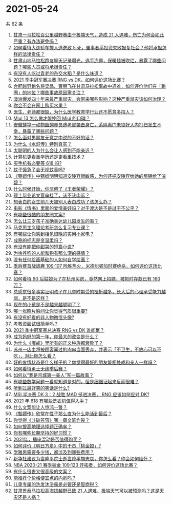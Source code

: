 # 2021-05-24

共 62 条

<!-- BEGIN -->
<!-- 最后更新时间 Mon May 24 2021 01:35:44 GMT+0800 (China Standard Time) -->

1. [甘肃一马拉松百公里越野赛由于极端天气，造成 21
   人遇难，伤亡为何会如此严重？有办法避免吗？](https://www.zhihu.com/question/460921357)
2. [如何看待大连轿车撞人逃逸致 5
   死，肇事者系投资失败报复社会？他将承担怎样的法律责任？](https://www.zhihu.com/question/460975066)
3. [甘肃山地马拉松跑友聊天记录曝光，选手冻僵，保暖毯被吹烂，暴露了哪些问题？哪些人员或将承担责任？](https://www.zhihu.com/question/460936873)
4. [有没有人吃过袁老的杂交水稻？是什么味道？](https://www.zhihu.com/question/387581217)
5. [2021 季中冠军赛决赛 RNG vs DK，如何评价这场比赛？](https://www.zhihu.com/question/461037428)
6. [合肥越野跑名将梁晶、曹朋飞在甘肃马拉松事故中遇难，如何评价他们在「跑圈」的地位？哪些事故原因需关注？](https://www.zhihu.com/question/461006549)
7. [澳洲爆发四十年来最严重鼠灾，会带来哪些影响？这种严重鼠灾该如何治理？](https://www.zhihu.com/question/460691340)
8. [你会不会在网上购买水果？](https://www.zhihu.com/question/369801334)
9. [医生、老师都很缺，为什么医学教育学行业还不愿意多招人？](https://www.zhihu.com/question/455946878)
10. [Miui 13 怎么做才能挽回 Miui 的口碑？](https://www.zhihu.com/question/460390365)
11. [安徽蚌埠一动物园饲养员遭老虎袭击身亡，系隔离门未锁好入内打扫发生不幸，暴露了哪些问题？](https://www.zhihu.com/question/461014605)
12. [怎么面对男朋友无意之中说的不好的话？](https://www.zhihu.com/question/460839405)
13. [为什么《水浒传》特别真实？](https://www.zhihu.com/question/445932631)
14. [太聪明的人为什么会让人感到不能亲近？](https://www.zhihu.com/question/449801792)
15. [计算机更看重学历还是更看重技术？](https://www.zhihu.com/question/454783960)
16. [买手机有必要等 618 吗?](https://www.zhihu.com/question/457283212)
17. [蚊子饿急了会无视蚊香吗?](https://www.zhihu.com/question/374704654)
18. [《甄嬛传》中甄嬛明明知道安陵容很敏感，为何还把安陵容给她的蜀锦给了浣碧？](https://www.zhihu.com/question/325114276)
19. [什么时候开始，你厌倦了《王者荣耀》？](https://www.zhihu.com/question/459401567)
20. [硕士毕业论文盲审挂了，该不该申诉？](https://www.zhihu.com/question/398964694)
21. [想表白的女生前几天被别人表白成功了该怎么办？](https://www.zhihu.com/question/457390121)
22. [电影《情书》里面的爱情美好吗？对于渡边是不是过于不公平？](https://www.zhihu.com/question/311035807)
23. [有哪些很酷的朋友圈文案?](https://www.zhihu.com/question/346046856)
24. [怎么让三岁孩子准确表达幼儿园发生的事？](https://www.zhihu.com/question/455057144)
25. [马克思主义理论考研怎么复习专业课？](https://www.zhihu.com/question/64680706)
26. [有哪些让你感到相见恨晚的实用小家电？](https://www.zhihu.com/question/425277382)
27. [成熟的标志是变温柔吗？](https://www.zhihu.com/question/458040513)
28. [有没有能把你甜哭的短篇小说?](https://www.zhihu.com/question/333114370)
29. [为啥养狗的人能和狗有那么深的感情？](https://www.zhihu.com/question/413857398)
30. [没有任何绘画基础的人如何自学绘画？](https://www.zhihu.com/question/21095093)
31. [季后赛首战雄鹿 109:107
    险胜热火，米德尔顿加时赛绝杀，如何评价这场比赛？](https://www.zhihu.com/question/460920931)
32. [如何看待 90 后姑娘为了在杭州买房，竟然网上招嫖，被抓时存款已有 160
    万？](https://www.zhihu.com/question/460671555)
33. [总感觉很多事实证明孩子在儿童时期受的挫折越多，长大后的心理承受能力越弱，是不是这样？](https://www.zhihu.com/question/266704437)
34. [现在的小孩是不是越来越聪明了？](https://www.zhihu.com/question/454361471)
35. [哪一张照片瞬间让你觉得气质很重要?](https://www.zhihu.com/question/297341335)
36. [有没有好看的非人物微信头像?](https://www.zhihu.com/question/387563344)
37. [考教资面试很简单吗？](https://www.zhihu.com/question/453353319)
38. [2021 季中冠军赛总决赛 RNG vs DK 谁能赢？](https://www.zhihu.com/question/460911288)
39. [成为妈妈的第一年，你最大的改变是什么？](https://www.zhihu.com/question/445013316)
40. [为什么《魔戒》里所有的正义种族都衰败了？](https://www.zhihu.com/question/457060439)
41. [苏州一店主将被顾客闻过的肉串当面丢弃，并表示「不卫生，不放心可以不吃」，对此你怎么看？](https://www.zhihu.com/question/460604746)
42. [好的友情状态是什么样子的？你觉得最好的朋友能相处成和亲人一样吗？](https://www.zhihu.com/question/460839642)
43. [如何看待勇士无缘季后赛？](https://www.zhihu.com/question/460793468)
44. [如何以“我是京城第一美人”写一篇故事？](https://www.zhihu.com/question/437673871)
45. [有哪些数学问题一看就知道是对的，但是细细证起来反而很难？](https://www.zhihu.com/question/459708225)
46. [听到过最好笑的笑话是什么?](https://www.zhihu.com/question/458232484)
47. [MSI 半决赛 DK 3：2 战胜 MAD 挺进决赛， RNG 应该如何应对
    DK?](https://www.zhihu.com/question/460911302)
48. [2021 年 618 有哪些洗衣机值得入手？](https://www.zhihu.com/question/457255379)
49. [什么文案能让人惊鸿一瞥？](https://www.zhihu.com/question/451181423)
50. [《甄嬛传》欣常在性子那么直为什么能活到最后？](https://www.zhihu.com/question/459465431)
51. [你觉得《斗破苍穹》哪一章文笔炸裂？](https://www.zhihu.com/question/455079084)
52. [如何提高地理选择题正确率？](https://www.zhihu.com/question/337971922)
53. [你有哪些长期坚持的好习惯？](https://www.zhihu.com/question/447430462)
54. [2021年，插电混动是否值得购买？](https://www.zhihu.com/question/460152359)
55. [如何评价《明日方舟》中的干员「桃金娘」?](https://www.zhihu.com/question/460102315)
56. [学雅思需要多少钱，都涉及到哪些费用？](https://www.zhihu.com/question/360178959)
57. [新华社建议为袁隆平院士逝世降半旗志哀，你怎么看？你会如何缅怀？](https://www.zhihu.com/question/460853429)
58. [NBA 2020-21 赛季掘金 109:123
    开拓者，如何评价这场比赛？](https://www.zhihu.com/question/460937287)
59. [有什么很丧又很高级的文案？](https://www.zhihu.com/question/444780653)
60. [能推荐个价格便宜点的内裤吗？](https://www.zhihu.com/question/408737469)
61. [儿童专属的洗发沐浴露是必要还是智商税？](https://www.zhihu.com/question/460350405)
62. [甘肃景泰马拉松高海拔越野已致 21
    人遇难，极端天气可以被预测吗？这是天灾还是人祸？](https://www.zhihu.com/question/460923810)

<!-- END -->
